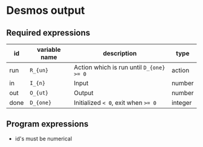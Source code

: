 # Desmos output

## Required expressions
| id   | variable name | description                              |  type
|------|---------------|------------------------------------------|----------------
| run  | `R_{un}`      | Action which is run until `D_{one} >= 0` |  action
| in   | `I_{n}`       | Input                                    |  number | list
| out  | `O_{ut}`      | Output                                   |  number | list
| done | `D_{one}`     | Initialized `< 0`, exit when `>= 0`      |  integer

## Program expressions
- id's must be numerical
